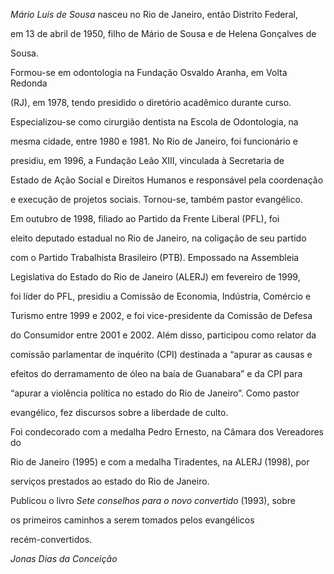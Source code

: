 

*Mário Luís de Sousa* nasceu no Rio de Janeiro, então Distrito Federal,

em 13 de abril de 1950, filho de Mário de Sousa e de Helena Gonçalves de

Sousa.



Formou-se em odontologia na Fundação Osvaldo Aranha, em Volta Redonda

(RJ), em 1978, tendo presidido o diretório acadêmico durante curso.

Especializou-se como cirurgião dentista na Escola de Odontologia, na

mesma cidade, entre 1980 e 1981. No Rio de Janeiro, foi funcionário e

presidiu, em 1996, a Fundação Leão XIII, vinculada à Secretaria de

Estado de Ação Social e Direitos Humanos e responsável pela coordenação

e execução de projetos sociais. Tornou-se, também pastor evangélico.



Em outubro de 1998, filiado ao Partido da Frente Liberal (PFL), foi

eleito deputado estadual no Rio de Janeiro, na coligação de seu partido

com o Partido Trabalhista Brasileiro (PTB). Empossado na Assembleia

Legislativa do Estado do Rio de Janeiro (ALERJ) em fevereiro de 1999,

foi líder do PFL, presidiu a Comissão de Economia, Indústria, Comércio e

Turismo entre 1999 e 2002, e foi vice-presidente da Comissão de Defesa

do Consumidor entre 2001 e 2002. Além disso, participou como relator da

comissão parlamentar de inquérito (CPI) destinada a “apurar as causas e

efeitos do derramamento de óleo na baía de Guanabara” e da CPI para

“apurar a violência política no estado do Rio de Janeiro”. Como pastor

evangélico, fez discursos sobre a liberdade de culto.



Foi condecorado com a medalha Pedro Ernesto, na Câmara dos Vereadores do

Rio de Janeiro (1995) e com a medalha Tiradentes, na ALERJ (1998), por

serviços prestados ao estado do Rio de Janeiro.



Publicou o livro *Sete conselhos para o novo convertido* (1993), sobre

os primeiros caminhos a serem tomados pelos evangélicos

recém-convertidos.



*Jonas Dias da Conceição*



